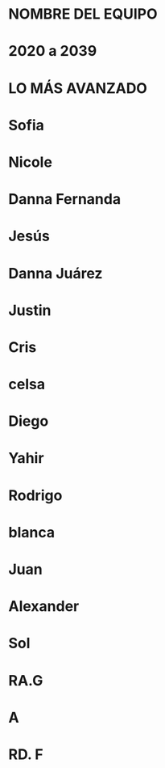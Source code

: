 # NOMBRE DEL EQUIPO 
# 2020 a 2039
# LO MÁS AVANZADO

# Sofia

# Nicole

# Danna Fernanda

# Jesús

# Danna Juárez

# Justin

# Cris

# celsa

# Diego

# Yahir

# Rodrigo

# blanca

# Juan

# Alexander

# Sol

# RA.G

# A

# RD. F
